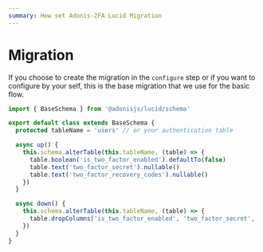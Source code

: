 ```yaml
---
summary: How set Adonis-2FA Lucid Migration
---
```


# Migration

If you choose to create the migration in the `configure` step or if you want to configure by your self, this is the base migration that we use for the basic flow.

```ts
import { BaseSchema } from '@adonisjs/lucid/schema'

export default class extends BaseSchema {
  protected tableName = 'users' // or your authentication table

  async up() {
    this.schema.alterTable(this.tableName, (table) => {
      table.boolean('is_two_factor_enabled').defaultTo(false)
      table.text('two_factor_secret').nullable()
      table.text('two_factor_recovery_codes').nullable()
    })
  }

  async down() {
    this.schema.alterTable(this.tableName, (table) => {
      table.dropColumns('is_two_factor_enabled', 'two_factor_secret', 'two_factor_recovery_codes')
    })
  }
}
```

